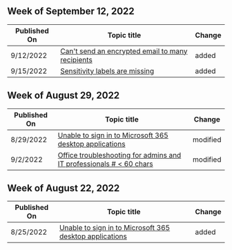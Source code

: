 <!-- This file is generated automatically each week. Changes made to this file will be overwritten.-->



## Week of September 12, 2022


| Published On |Topic title | Change |
|------|------------|--------|
| 9/12/2022 | [Can't send an encrypted email to many recipients](/microsoft-365/troubleshoot/sensitivity-labels/encrypted-email-cannot-send-many-recipients) | added |
| 9/15/2022 | [Sensitivity labels are missing](/microsoft-365/troubleshoot/sensitivity-labels/sensitivity-labels-missing) | added |


## Week of August 29, 2022


| Published On |Topic title | Change |
|------|------------|--------|
| 8/29/2022 | [Unable to sign in to Microsoft 365 desktop applications](/microsoft-365/troubleshoot/authentication/unable-sign-in-m365-desktop-apps) | modified |
| 9/2/2022 | [Office troubleshooting for admins and IT professionals # < 60 chars](/microsoft-365/troubleshoot/index) | modified |


## Week of August 22, 2022


| Published On |Topic title | Change |
|------|------------|--------|
| 8/25/2022 | [Unable to sign in to Microsoft 365 desktop applications](/microsoft-365/troubleshoot/authentication/unable-sign-in-m365-desktop-apps) | added |
